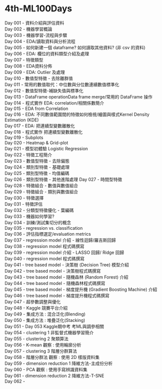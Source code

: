 # 4th-ML100Days

Day 001 - 資料介紹與評估資料  
Day 002 - 機器學習概論  
Day 003 - 機器學習-流程與步驟  
Day 004 - EDA/讀取資料與分析流程  
Day 005 - 如何新建一個 dataframe? 如何讀取其他資料? (非 csv 的資料)  
Day 006 - EDA: 欄位的資料類型介紹及處理  
Day 007 - 特徵類型  
Day 008 - EDA資料分佈  
Day 009 - EDA: Outlier 及處理  
Day 010 - 數值型特徵 - 去除離群值  
Day 011 - 常用的數值取代：中位數與分位數連續數值標準化  
Day 012 - 數值型特徵-補缺失值與標準化  
Day 013 - DataFrame operationData frame merge/常用的 DataFrame 操作  
Day 014 - 程式實作 EDA: correlation/相關係數簡介  
Day 015 - EDA from Correlation  
Day 016 - EDA: 不同數值範圍間的特徵如何檢視/繪圖與樣式Kernel Density Estimation (KDE)  
Day 017 - EDA: 把連續型變數離散化  
Day 018 - 程式實作 把連續型變數離散化  
Day 019 - Subplots  
Day 020 - Heatmap & Grid-plot  
Day 021 - 模型初體驗 Logistic Regression  
Day 022 - 特徵工程簡介  
Day 023 - 數值型特徵 - 去除偏態  
Day 024 - 類別型特徵 - 基礎處理  
Day 025 - 類別型特徵 - 均值編碼  
Day 026 - 類別型特徵 - 其他進階處理
Day 027 - 時間型特徵  
Day 028 - 特徵組合 - 數值與數值組合  
Day 029 - 特徵組合 - 類別與數值組合  
Day 030 - 特徵選擇  
Day 031 - 特徵評估  
Day 032 - 分類型特徵優化 - 葉編碼  
Day 033 - 機器如何學習?  
Day 034 - 訓練/測試集切分的概念  
Day 035 - regression vs. classification  
Day 036 - 評估指標選定/evaluation metrics  
Day 037 - regression model 介紹 - 線性迴歸/羅吉斯回歸  
Day 038 - regression model 程式碼撰寫  
Day 039 - regression model 介紹 - LASSO 回歸/ Ridge 回歸  
Day 040 - regression model 程式碼撰寫  
Day 041 - tree based model - 決策樹 (Decision Tree) 模型介紹  
Day 042 - tree based model - 決策樹程式碼撰寫  
Day 043 - tree based model - 隨機森林 (Random Forest) 介紹  
Day 044 - tree based model - 隨機森林程式碼撰寫  
Day 045 - tree based model - 梯度提升機 (Gradient Boosting Machine) 介紹  
Day 046 - tree based model - 梯度提升機程式碼撰寫  
Day 047 - 超參數調整與優化  
Day 048 - Kaggle 競賽平台介紹  
Day 049 - 集成方法 : 混合泛化(Blending)  
Day 050 - 集成方法 : 堆疊泛化(Stacking)  
Day 051 - Day 053 Kaggle期中考 考ML與調參相關  
Day 054 - clustering 1 非監督式機器學習簡介  
Day 055 - clustering 2 聚類算法  
Day 056 - K-mean 觀察 : 使用輪廓分析  
Day 057 - clustering 3 階層分群算法  
Day 058 - 階層分群法 觀察 : 使用 2D 樣版資料集  
Day 059 - dimension reduction 1 降維方法-主成份分析  
Day 060 - PCA 觀察 : 使用手寫辨識資料集  
Day 061 - dimension reduction 2 降維方法-T-SNE  
Day 062 -  
